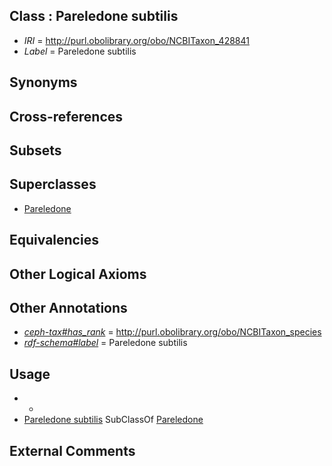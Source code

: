 
## Class : Pareledone subtilis

 * *IRI* = http://purl.obolibrary.org/obo/NCBITaxon_428841
 * *Label* = Pareledone subtilis

## Synonyms


## Cross-references


## Subsets


## Superclasses

 * [Pareledone](../../NCBITaxon/43/NCBITaxon_158843.md)

## Equivalencies


## Other Logical Axioms


## Other Annotations

 * *[ceph-tax#has_rank](../../ceph-tax#has/nk/ceph-tax#has_rank.md)* = http://purl.obolibrary.org/obo/NCBITaxon_species
 * *[rdf-schema#label](../../el/rdf-schema#label.md)* = Pareledone subtilis

## Usage

 * -
 * [Pareledone subtilis](../../NCBITaxon/41/NCBITaxon_428841.md) SubClassOf [Pareledone](../../NCBITaxon/43/NCBITaxon_158843.md)

## External Comments


